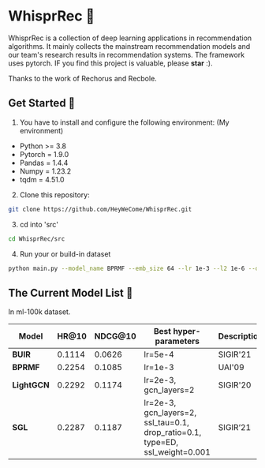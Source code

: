 [//]: # (![logo]&#40;logo.png&#41;)
# WhisprRec :panda_face:
WhisprRec is a collection of deep learning applications in recommendation algorithms. 
It mainly collects the mainstream recommendation models and our team's research results in recommendation systems.
The framework uses pytorch.
IF you find this project is valuable, please **star** :).

Thanks to the work of Rechorus and Recbole.

## Get Started :snail:
1. You have to install and configure the following environment: (My environment)
- Python >= 3.8
- Pytorch = 1.9.0
- Pandas = 1.4.4
- Numpy = 1.23.2
- tqdm = 4.51.0

2. Clone this repository:
```bash
git clone https://github.com/HeyWeCome/WhisprRec.git
```

3. cd into 'src'
```bash
cd WhisprRec/src
```

4. Run your or build-in dataset
```bash
python main.py --model_name BPRMF --emb_size 64 --lr 1e-3 --l2 1e-6 --dataset ml-100k
```

## The Current Model List :owl:
In ml-100k dataset.

| **Model**    | **HR@10** | **NDCG@10** | **Best hyper-parameters**                                                     | **Description** |
|--------------|-----------|-------------|-------------------------------------------------------------------------------|-----------------|
| **BUIR**     | 0.1114    | 0.0626      | lr=5e-4                                                                       | SIGIR'21        |
| **BPRMF**    | 0.2254    | 0.1085      | lr=1e-3                                                                       | UAI'09          |
| **LightGCN** | 0.2292    | 0.1174      | lr=2e-3, gcn_layers=2                                                         | SIGIR'20        |
| **SGL**      | 0.2287    | 0.1187      | lr=2e-3, gcn_layers=2, ssl_tau=0.1, drop_ratio=0.1, type=ED, ssl_weight=0.001 | SIGIR’21        |



